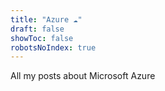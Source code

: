 ```yaml
---
title: "Azure ☁️"
draft: false
showToc: false
robotsNoIndex: true
---
```


All my posts about Microsoft Azure